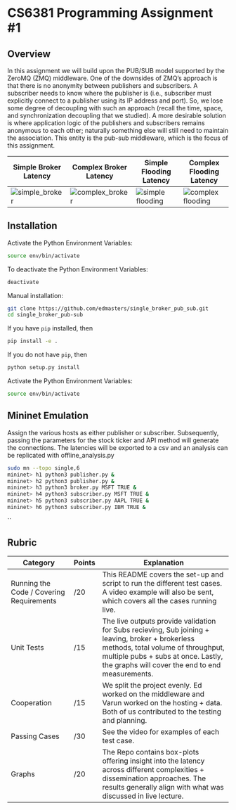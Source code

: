 # CS6381 Programming Assignment #1

## Overview
In this assignment we will build upon the PUB/SUB model supported by the ZeroMQ (ZMQ) middleware. 
One of the downsides of ZMQ’s approach is that there is no anonymity between publishers and subscribers. 
A subscriber needs to know where the publisher is (i.e., subscriber must explicitly connect to a publisher using its IP address and port). 
So, we lose some degree of decoupling with such an approach (recall the time, space, and synchronization decoupling that we studied). 
A more desirable solution is where application logic of the publishers and subscribers remains anonymous to each other; 
naturally something else will still need to maintain the association. 
This entity is the pub-sub middleware, which is the focus of this assignment. 

| Simple Broker Latency                                                                                                    | Complex Broker Latency                                                                                                     | Simple Flooding Latency                                                                                                      | Complex Flooding Latency                                                                                                       |
|--------------------------------------------------------------------------------------------------------------------------|---------------------------------------------------------------------------------------------------------------------------|------------------------------------------------------------------------------------------------------------------------------|--------------------------------------------------------------------------------------------------------------------------------|
| ![simple_broker](https://github.com/edmasters/single_broker_pub_sub/blob/automated-local-host/results/simple_broker.png) | ![complex_broker](https://github.com/edmasters/single_broker_pub_sub/blob/automated-local-host/results/complex_broker.png) | ![simple flooding](https://github.com/edmasters/single_broker_pub_sub/blob/automated-local-host/results/simple_flooding.png) | ![complex flooding](https://github.com/edmasters/single_broker_pub_sub/blob/automated-local-host/results/complex_flooding.png) |

## Installation
Activate the Python Environment Variables:
```bash
source env/bin/activate
```

To deactivate the Python Environment Variables:
```bash
deactivate
```

Manual installation: 
```bash
git clone https://github.com/edmasters/single_broker_pub_sub.git
cd single_broker_pub-sub
```

If you have `pip` installed, then
```bash
pip install -e .
```

If you do not have `pip`, then
```bash
python setup.py install
```
Activate the Python Environment Variables:
```bash
source env/bin/activate
```
## Mininet Emulation
Assign the various hosts as either publisher or subscriber. 
Subsequently, passing the parameters for the stock ticker and API method will generate the connections.
The latencies will be exported to a csv and an analysis can be replicated with offline_analysis.py
```bash
sudo mn --topo single,6
mininet> h1 python3 publisher.py &
mininet> h2 python3 publisher.py &
mininet> h3 python3 broker.py MSFT TRUE &
mininet> h4 python3 subscriber.py MSFT TRUE &
mininet> h5 python3 subscriber.py AAPL TRUE &
mininet> h6 python3 subscriber.py IBM TRUE &
```
``

## Rubric
| Category | Points | Explanation |
|----------|--------|-------------|
|Running the Code / Covering Requirements | /20 | This README covers the set-up and script to run the different test cases. A video example will also be sent, which covers all the cases running live.
|Unit Tests | /15 | The live outputs provide validation for Subs recieving, Sub joining + leaving, broker + brokerless methods, total volume of throughput, multiple pubs + subs at once. Lastly, the graphs will cover the end to end measurements. 
|Cooperation | /15 | We split the project evenly. Ed worked on the middleware and Varun worked on the hosting + data. Both of us contributed to the testing and planning.
|Passing Cases | /30 | See the video for examples of each test case.
|Graphs | /20 | The Repo contains box-plots offering insight into the latency across different complexities + dissemination approaches. The results generally align with what was discussed in live lecture.

